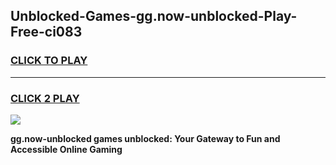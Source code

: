 
## Unblocked-Games-gg.now-unblocked-Play-Free-ci083
<h3>
<a href="https://premium76.site?title=gg.now-unblocked&ref=21A">CLICK TO PLAY</a></h3>
<hr>

<h3>
<a href="https://premium76.site?title=gg.now-unblocked&ref=21A">CLICK 2 PLAY</a>
  
</h3>

<a href="https://premium76.site?title=gg.now-unblocked&ref=21A"><img src="https://clearcache.store/games.png"></a>


**gg.now-unblocked games unblocked: Your Gateway to Fun and Accessible Online Gaming**
